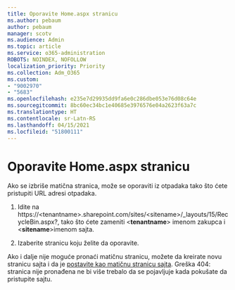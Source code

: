 ```yaml
---
title: Oporavite Home.aspx stranicu
ms.author: pebaum
author: pebaum
manager: scotv
ms.audience: Admin
ms.topic: article
ms.service: o365-administration
ROBOTS: NOINDEX, NOFOLLOW
localization_priority: Priority
ms.collection: Adm_O365
ms.custom:
- "9002970"
- "5683"
ms.openlocfilehash: e235e7d29935dd9fa6e0c286dbe053e76d08c64e
ms.sourcegitcommit: 8bc60ec34bc1e40685e3976576e04a2623f63a7c
ms.translationtype: HT
ms.contentlocale: sr-Latn-RS
ms.lasthandoff: 04/15/2021
ms.locfileid: "51800111"
---
```

# <a name="recover-the-homeaspx-page"></a>Oporavite Home.aspx stranicu

Ako se izbriše matična stranica, može se oporaviti iz otpadaka tako što ćete pristupiti URL adresi otpadaka.

1. Idite na https://\<tenantname>.sharepoint.com/sites/\<sitename>/_layouts/15/RecycleBin.aspx?, tako što ćete zameniti <**tenantname**> imenom zakupca i <**sitename**>imenom sajta.

2. Izaberite stranicu koju želite da oporavite.

Ako i dalje nije moguće pronaći matičnu stranicu, možete da kreirate novu stranicu sajta i da je [postavite kao matičnu stranicu sajta](https://support.microsoft.com/en-gb/office/use-a-different-page-for-your-sharepoint-site-home-page-35a5022c-f84a-455d-985e-c691ab5dfa17?ui=en-us&rs=en-gb&ad=gb). Greška 404: stranica nije pronađena ne bi više trebalo da se pojavljuje kada pokušate da pristupite sajtu.
